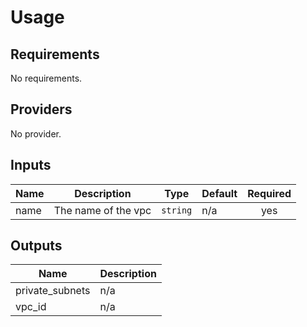 # Usage
<!--- BEGIN_TF_DOCS --->
## Requirements

No requirements.

## Providers

No provider.

## Inputs

| Name | Description | Type | Default | Required |
|------|-------------|------|---------|:--------:|
| name | The name of the vpc | `string` | n/a | yes |

## Outputs

| Name | Description |
|------|-------------|
| private\_subnets | n/a |
| vpc\_id | n/a |

<!--- END_TF_DOCS --->

